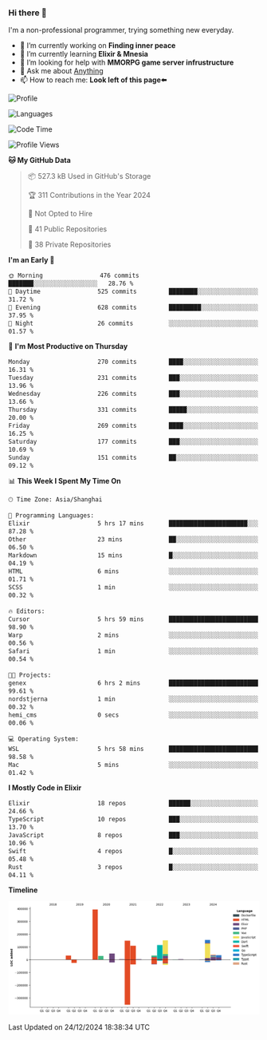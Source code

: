 ### Hi there 👋

I'm a non-professional programmer, trying something new everyday.

<!--
**dyzdyz010/dyzdyz010** is a ✨ _special_ ✨ repository because its `README.md` (this file) appears on your GitHub profile.
-->

- 🔭 I’m currently working on **Finding inner peace**
- 🌱 I’m currently learning **Elixir & Mnesia**
- 🤔 I’m looking for help with **MMORPG game server infrustructure**
- 💬 Ask me about [Anything](https://github.com/dyzdyz010/dyzdyz010/issues)
- 📫 How to reach me: **Look left of this page⬅️**

<!-- - 👯 I’m looking to collaborate on
- 😄 Pronouns: ...
- ⚡ Fun fact: ...
 -->
 
![Profile](https://github-readme-stats.vercel.app/api?username=dyzdyz010&count_private=true&show_icons=true&theme=dracula)

![Languages](https://github-readme-stats.vercel.app/api/top-langs/?username=dyzdyz010&layout=compact&theme=dracula)

<!--START_SECTION:waka-->
![Code Time](http://img.shields.io/badge/Code%20Time-1%2C854%20hrs%2045%20mins-blue)

![Profile Views](http://img.shields.io/badge/Profile%20Views-0-blue)

**🐱 My GitHub Data** 

> 📦 527.3 kB Used in GitHub's Storage 
 > 
> 🏆 311 Contributions in the Year 2024
 > 
> 🚫 Not Opted to Hire
 > 
> 📜 41 Public Repositories 
 > 
> 🔑 38 Private Repositories 
 > 
**I'm an Early 🐤** 

```text
🌞 Morning                476 commits         ███████░░░░░░░░░░░░░░░░░░   28.76 % 
🌆 Daytime                525 commits         ████████░░░░░░░░░░░░░░░░░   31.72 % 
🌃 Evening                628 commits         █████████░░░░░░░░░░░░░░░░   37.95 % 
🌙 Night                  26 commits          ░░░░░░░░░░░░░░░░░░░░░░░░░   01.57 % 
```
📅 **I'm Most Productive on Thursday** 

```text
Monday                   270 commits         ████░░░░░░░░░░░░░░░░░░░░░   16.31 % 
Tuesday                  231 commits         ███░░░░░░░░░░░░░░░░░░░░░░   13.96 % 
Wednesday                226 commits         ███░░░░░░░░░░░░░░░░░░░░░░   13.66 % 
Thursday                 331 commits         █████░░░░░░░░░░░░░░░░░░░░   20.00 % 
Friday                   269 commits         ████░░░░░░░░░░░░░░░░░░░░░   16.25 % 
Saturday                 177 commits         ███░░░░░░░░░░░░░░░░░░░░░░   10.69 % 
Sunday                   151 commits         ██░░░░░░░░░░░░░░░░░░░░░░░   09.12 % 
```


📊 **This Week I Spent My Time On** 

```text
🕑︎ Time Zone: Asia/Shanghai

💬 Programming Languages: 
Elixir                   5 hrs 17 mins       ██████████████████████░░░   87.28 % 
Other                    23 mins             ██░░░░░░░░░░░░░░░░░░░░░░░   06.50 % 
Markdown                 15 mins             █░░░░░░░░░░░░░░░░░░░░░░░░   04.19 % 
HTML                     6 mins              ░░░░░░░░░░░░░░░░░░░░░░░░░   01.71 % 
SCSS                     1 min               ░░░░░░░░░░░░░░░░░░░░░░░░░   00.32 % 

🔥 Editors: 
Cursor                   5 hrs 59 mins       █████████████████████████   98.90 % 
Warp                     2 mins              ░░░░░░░░░░░░░░░░░░░░░░░░░   00.56 % 
Safari                   1 min               ░░░░░░░░░░░░░░░░░░░░░░░░░   00.54 % 

🐱‍💻 Projects: 
genex                    6 hrs 2 mins        █████████████████████████   99.61 % 
nordstjerna              1 min               ░░░░░░░░░░░░░░░░░░░░░░░░░   00.32 % 
hemi_cms                 0 secs              ░░░░░░░░░░░░░░░░░░░░░░░░░   00.06 % 

💻 Operating System: 
WSL                      5 hrs 58 mins       █████████████████████████   98.58 % 
Mac                      5 mins              ░░░░░░░░░░░░░░░░░░░░░░░░░   01.42 % 
```

**I Mostly Code in Elixir** 

```text
Elixir                   18 repos            ██████░░░░░░░░░░░░░░░░░░░   24.66 % 
TypeScript               10 repos            ███░░░░░░░░░░░░░░░░░░░░░░   13.70 % 
JavaScript               8 repos             ███░░░░░░░░░░░░░░░░░░░░░░   10.96 % 
Swift                    4 repos             █░░░░░░░░░░░░░░░░░░░░░░░░   05.48 % 
Rust                     3 repos             █░░░░░░░░░░░░░░░░░░░░░░░░   04.11 % 
```



**Timeline**

![Lines of Code chart](https://raw.githubusercontent.com/dyzdyz010/dyzdyz010/master/assets/bar_graph.png)


 Last Updated on 24/12/2024 18:38:34 UTC
<!--END_SECTION:waka-->
